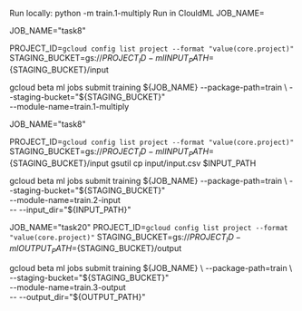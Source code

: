 Run locally:
  python -m train.1-multiply
Run in ClouldML
  JOB_NAME=<your job name>
  
  JOB_NAME="task8"

  PROJECT_ID=`gcloud config list project --format "value(core.project)"`
  STAGING_BUCKET=gs://${PROJECT_ID}-ml
  INPUT_PATH=${STAGING_BUCKET}/input
  
 
  gcloud beta ml jobs submit training ${JOB_NAME} --package-path=train \
          --staging-bucket="${STAGING_BUCKET}" \
          --module-name=train.1-multiply


  JOB_NAME="task8"

  PROJECT_ID=`gcloud config list project --format "value(core.project)"`
  STAGING_BUCKET=gs://${PROJECT_ID}-ml
  INPUT_PATH=${STAGING_BUCKET}/input
  gsutil cp input/input.csv $INPUT_PATH
  
  gcloud beta ml jobs submit training ${JOB_NAME} --package-path=train \
  --staging-bucket="${STAGING_BUCKET}" \
  --module-name=train.2-input \
  -- --input_dir="${INPUT_PATH}"


 JOB_NAME="task20"
 PROJECT_ID=`gcloud config list project --format "value(core.project)"`
 STAGING_BUCKET=gs://${PROJECT_ID}-ml
 OUTPUT_PATH=${STAGING_BUCKET}/output
 
 gcloud beta ml jobs submit training ${JOB_NAME} \
 --package-path=train \
 --staging-bucket="${STAGING_BUCKET}" \
 --module-name=train.3-output \
 -- --output_dir="${OUTPUT_PATH}"
